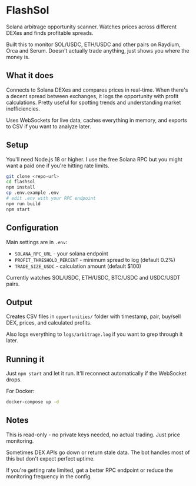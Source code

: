 # FlashSol

Solana arbitrage opportunity scanner. Watches prices across different DEXes and finds profitable spreads.

Built this to monitor SOL/USDC, ETH/USDC and other pairs on Raydium, Orca and Serum. Doesn't actually trade anything, just shows you where the money is.

## What it does

Connects to Solana DEXes and compares prices in real-time. When there's a decent spread between exchanges, it logs the opportunity with profit calculations. Pretty useful for spotting trends and understanding market inefficiencies.

Uses WebSockets for live data, caches everything in memory, and exports to CSV if you want to analyze later.

## Setup

You'll need Node.js 18 or higher. I use the free Solana RPC but you might want a paid one if you're hitting rate limits.

```bash
git clone <repo-url>
cd flashsol
npm install
cp .env.example .env
# edit .env with your RPC endpoint
npm run build
npm start
```

## Configuration

Main settings are in `.env`:

- `SOLANA_RPC_URL` - your solana endpoint
- `PROFIT_THRESHOLD_PERCENT` - minimum spread to log (default 0.2%)
- `TRADE_SIZE_USDC` - calculation amount (default $100)

Currently watches SOL/USDC, ETH/USDC, BTC/USDC and USDC/USDT pairs.

## Output

Creates CSV files in `opportunities/` folder with timestamp, pair, buy/sell DEX, prices, and calculated profits.

Also logs everything to `logs/arbitrage.log` if you want to grep through it later.

## Running it

Just `npm start` and let it run. It'll reconnect automatically if the WebSocket drops.

For Docker:
```bash
docker-compose up -d
```

## Notes

This is read-only - no private keys needed, no actual trading. Just price monitoring.

Sometimes DEX APIs go down or return stale data. The bot handles most of this but don't expect perfect uptime.

If you're getting rate limited, get a better RPC endpoint or reduce the monitoring frequency in the config.
